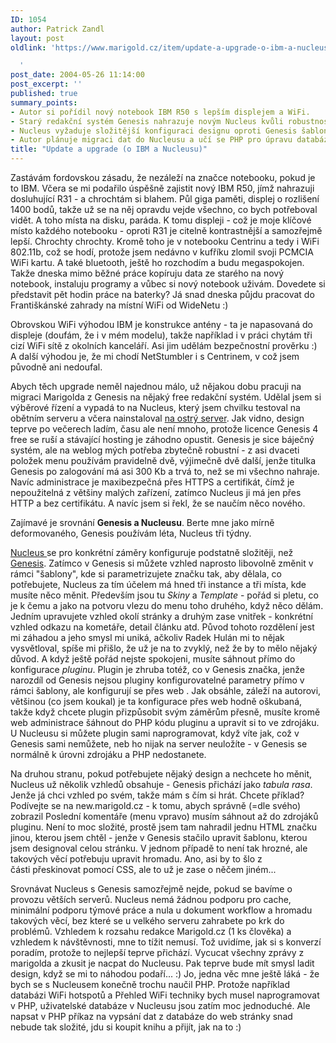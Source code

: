 ```yaml
---
ID: 1054
author: Patrick Zandl
layout: post
oldlink: 'https://www.marigold.cz/item/update-a-upgrade-o-ibm-a-nucleusu

  '
post_date: 2004-05-26 11:14:00
post_excerpt: ''
published: true
summary_points:
- Autor si pořídil nový notebook IBM R50 s lepším displejem a WiFi.
- Starý redakční systém Genesis nahrazuje novým Nucleus kvůli robustnosti a administraci.
- Nucleus vyžaduje složitější konfiguraci designu oproti Genesis šablonám.
- Autor plánuje migraci dat do Nucleusu a učí se PHP pro úpravu databází.
title: "Update a upgrade (o IBM a Nucleusu)"
---
```


<p>
Zastávám fordovskou zásadu, že nezáleží na značce notebooku, pokud je to IBM. Včera se mi podařilo úspěšně zajistit nový IBM R50, jímž nahrazuji dosluhující R31 - a chrochtám si blahem. Půl giga paměti, displej o rozlišení 1400 bodů, takže už se na něj opravdu vejde všechno, co bych potřeboval vidět. A toho místa na disku, paráda. K tomu displeji - což je moje klíčové místo každého notebooku - oproti R31 je citelně kontrastnější a samozřejmě lepší. Chrochty chrochty. Kromě toho je v notebooku Centrinu a tedy i WiFi 802.11b, což se hodí, protože jsem nedávno v kufříku zlomil svoji PCMCIA WiFi kartu. A také bluetooth, ještě ho rozchodím a budu megaspokojen. Takže dneska mimo běžné práce kopíruju data ze starého na nový notebook, instaluju programy a vůbec si nový notebook uživám. Dovedete si představit pět hodin práce na baterky? Já snad dneska půjdu pracovat do Františkánské zahrady na místní WiFi od WideNetu :)</p>

<p>
Obrovskou WiFi výhodou IBM je konstrukce antény - ta je napasovaná do displeje (doufám, že i v mém modelu), takže například i v práci chytám tři cizí WiFi sítě z okolních kanceláří. Asi jim udělám bezpečnostní prověrku :) A další výhodou je, že mi chodí NetStumbler i s Centrinem, v což jsem původně ani nedoufal. </p>

<p>
Abych těch upgrade neměl najednou málo, už nějakou dobu pracuji na migraci Marigolda z Genesis na nějaký free redakční systém. Udělal jsem si výběrové řízení a vypadá to na Nucleus, který jsem chvilku testoval na obětním serveru a včera nainstaloval <A href="http://new.marigold.cz/" target=_blank>na ostrý server</A>. Jak vidno, design teprve po večerech ladím, času ale není mnoho, protože licence Genesis 4 free se ruší a stávající hosting je záhodno opustit. Genesis je sice báječný systém, ale na weblog mých potřeba zbytečně robustní - z asi dvaceti položek menu používám pravidelně dvě, výjimečně dvě další, jenže titulka Genesis po zalogování má asi 300 Kb a trvá to, než se mi všechno nahraje. Navíc administrace je maxibezpečná přes HTTPS a certifikát, čímž je nepoužitelná z většiny malých zařízení, zatímco Nucleus ji má jen přes HTTP a bez certifikátu. A navíc jsem si řekl, že se naučím něco nového. </p>

<p>
Zajímavé je srovnání <STRONG>Genesis a Nucleusu</STRONG>. Berte mne jako mírně deformovaného, Genesis používám léta, Nucleus tři týdny. </p>

<p>
<A href="http://hulan.info/blog/item/nucleus-cms-extreme-edition-3-0-rc" target=_blank>Nucleus </A>se pro konkrétní záměry konfiguruje podstatně složitěji, než <A href="http://www.genesis2.cz/" target=_blank>Genesis</A>. Zatímco v Genesis si můžete vzhled naprosto libovolně změnit v rámci "šablony", kde si parametrizujete značku tak, aby dělala, co potřebujete, Nucleus za tím účelem má hned tři instance a tři místa, kde musíte něco měnit. Především jsou tu <EM>Skiny</EM> a <EM>Template</EM> - pořád si pletu, co je k čemu a jako na potvoru vlezu do menu toho druhého, když něco dělám. Jedním upravujete vzhled okolí stránky a druhým zase vnitřek - konkrétní vzhled odkazu na kometáře, detail článku atd. Původ tohoto rozdělení jest mi záhadou a jeho smysl mi uniká, ačkoliv Radek Hulán mi to nějak vysvětloval, spíše mi přišlo, že už je na to zvyklý, než že by to mělo nějaký důvod. A když ještě pořád nejste spokojeni, musíte sáhnout přímo do konfigurace <EM>pluginu</EM>. Plugin je zhruba totéž, co v Genesis značka, jenže narozdíl od Genesis nejsou pluginy konfigurovatelné parametry přímo v rámci šablony, ale konfigurují se přes web . Jak obsáhle, záleží na autorovi, většinou (co jsem koukal) je ta konfigurace přes web hodně oškubaná, takže když chcete plugin přizpůsobit svým záměrům přesně, musíte kromě web administrace šáhnout do PHP kódu pluginu a upravit si to ve zdrojáku. U Nucleusu si můžete plugin sami naprogramovat, když víte jak, což v Genesis sami nemůžete, neb ho nijak na server neuložíte - v Genesis se normálně k úrovni zdrojáku a PHP nedostanete.</p>

<p>
Na druhou stranu, pokud potřebujete nějaký design a nechcete ho měnit, Nucleus už několik vzhledů obsahuje - Genesis přichází jako <EM>tabula rasa</EM>. Jenže já chci vzhled po svém, takže mám s čím si hrát. Chcete příklad? Podívejte se na new.marigold.cz - k tomu, abych správně (=dle svého) zobrazil Poslední komentáře (menu vpravo) musím sáhnout až do zdrojáků pluginu. Není to moc složité, prostě jsem tam nahradil jednu HTML značku jinou, kterou jsem chtěl - jenže v Genesis stačilo upravit šablonu, kterou jsem designoval celou stránku. V jednom případě to není tak hrozné, ale takových věcí potřebuju upravit hromadu. Ano, asi by to šlo z části&#160;přeskinovat pomocí CSS, ale to už je zase o něčem jiném... </p>

<p>
Srovnávat Nucleus s Genesis samozřejmě nejde, pokud se bavíme o provozu větších serverů. Nucleus nemá žádnou podporu pro cache, minimální podporu týmové práce a nula u dokument workflow a hromadu takových věcí, bez které se u velkého serveru zahrabete po krk do problémů.&#160;Vzhledem k rozsahu redakce Marigold.cz (1&#160;ks člověka)&#160;a vzhledem k návštěvnosti, mne to tížit nemusí. Tož uvidíme, jak si s konverzí poradím, protože to nejlepší teprve přichází. Vycucat všechny zprávy z marigolda a zkusit je nacpat do Nucleusu. Pak teprve bude mít smysl ladit design, když se mi to náhodou podaří... :) Jo, jedna věc mne ještě láká - že bych se s Nucleusem konečně trochu naučil PHP. Protože například databázi WiFi hotspotů a Přehled WiFi techniky bych musel naprogramovat v PHP, uživatelské databáze&#160;v Nucleusu jsou zatím moc jednoduché. Ale napsat v PHP příkaz na vypsání dat z databáze do web stránky snad nebude tak složité, jdu si koupit knihu a přijít, jak na to :)</p>